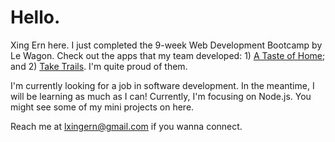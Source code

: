# Hello.

Xing Ern here. I just completed the 9-week Web Development Bootcamp by Le Wagon. Check out the apps that my team developed: 1) [A Taste of Home](https://github.com/f-Xiaoxi/a-taste-of-home); and 2) [Take Trails](https://github.com/barbayjuliette/take_trails). I'm quite proud of them.

I'm currently looking for a job in software development. In the meantime, I will be learning as much as I can! Currently, I'm focusing on Node.js. You might see some of my mini projects on here.

Reach me at lxingern@gmail.com if you wanna connect. 

<!--
**lxingern/lxingern** is a ✨ _special_ ✨ repository because its `README.md` (this file) appears on your GitHub profile.

Here are some ideas to get you started:

- 🔭 I’m currently working on ...
- 🌱 I’m currently learning ...
- 👯 I’m looking to collaborate on ...
- 🤔 I’m looking for help with ...
- 💬 Ask me about ...
- 📫 How to reach me: ...
- 😄 Pronouns: ...
- ⚡ Fun fact: ...
-->

